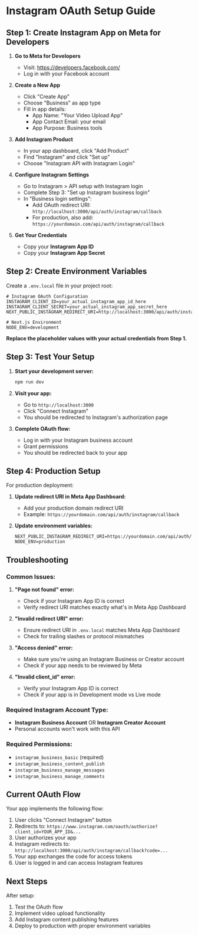 # Instagram OAuth Setup Guide

## Step 1: Create Instagram App on Meta for Developers

1. **Go to Meta for Developers**
   - Visit: https://developers.facebook.com/
   - Log in with your Facebook account

2. **Create a New App**
   - Click "Create App"
   - Choose "Business" as app type
   - Fill in app details:
     - App Name: "Your Video Upload App"
     - App Contact Email: your email
     - App Purpose: Business tools

3. **Add Instagram Product**
   - In your app dashboard, click "Add Product"
   - Find "Instagram" and click "Set up"
   - Choose "Instagram API with Instagram Login"

4. **Configure Instagram Settings**
   - Go to Instagram > API setup with Instagram login
   - Complete Step 3: "Set up Instagram business login"
   - In "Business login settings":
     - Add OAuth redirect URI: `http://localhost:3000/api/auth/instagram/callback`
     - For production, also add: `https://yourdomain.com/api/auth/instagram/callback`

5. **Get Your Credentials**
   - Copy your **Instagram App ID**
   - Copy your **Instagram App Secret**

## Step 2: Create Environment Variables

Create a `.env.local` file in your project root:

```env
# Instagram OAuth Configuration
INSTAGRAM_CLIENT_ID=your_actual_instagram_app_id_here
INSTAGRAM_CLIENT_SECRET=your_actual_instagram_app_secret_here
NEXT_PUBLIC_INSTAGRAM_REDIRECT_URI=http://localhost:3000/api/auth/instagram/callback

# Next.js Environment
NODE_ENV=development
```

**Replace the placeholder values with your actual credentials from Step 1.**

## Step 3: Test Your Setup

1. **Start your development server:**
   ```bash
   npm run dev
   ```

2. **Visit your app:**
   - Go to `http://localhost:3000`
   - Click "Connect Instagram"
   - You should be redirected to Instagram's authorization page

3. **Complete OAuth flow:**
   - Log in with your Instagram business account
   - Grant permissions
   - You should be redirected back to your app

## Step 4: Production Setup

For production deployment:

1. **Update redirect URI in Meta App Dashboard:**
   - Add your production domain redirect URI
   - Example: `https://yourdomain.com/api/auth/instagram/callback`

2. **Update environment variables:**
   ```env
   NEXT_PUBLIC_INSTAGRAM_REDIRECT_URI=https://yourdomain.com/api/auth/instagram/callback
   NODE_ENV=production
   ```

## Troubleshooting

### Common Issues:

1. **"Page not found" error:**
   - Check if your Instagram App ID is correct
   - Verify redirect URI matches exactly what's in Meta App Dashboard

2. **"Invalid redirect URI" error:**
   - Ensure redirect URI in `.env.local` matches Meta App Dashboard
   - Check for trailing slashes or protocol mismatches

3. **"Access denied" error:**
   - Make sure you're using an Instagram Business or Creator account
   - Check if your app needs to be reviewed by Meta

4. **"Invalid client_id" error:**
   - Verify your Instagram App ID is correct
   - Check if your app is in Development mode vs Live mode

### Required Instagram Account Type:
- **Instagram Business Account** OR **Instagram Creator Account**
- Personal accounts won't work with this API

### Required Permissions:
- `instagram_business_basic` (required)
- `instagram_business_content_publish`
- `instagram_business_manage_messages`
- `instagram_business_manage_comments`

## Current OAuth Flow

Your app implements the following flow:

1. User clicks "Connect Instagram" button
2. Redirects to: `https://www.instagram.com/oauth/authorize?client_id=YOUR_APP_ID&...`
3. User authorizes your app
4. Instagram redirects to: `http://localhost:3000/api/auth/instagram/callback?code=...`
5. Your app exchanges the code for access tokens
6. User is logged in and can access Instagram features

## Next Steps

After setup:
1. Test the OAuth flow
2. Implement video upload functionality
3. Add Instagram content publishing features
4. Deploy to production with proper environment variables 